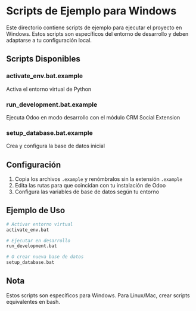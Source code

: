 # Scripts de Ejemplo para Windows

Este directorio contiene scripts de ejemplo para ejecutar el proyecto en Windows.
Estos scripts son específicos del entorno de desarrollo y deben adaptarse a tu configuración local.

## Scripts Disponibles

### activate_env.bat.example

Activa el entorno virtual de Python

### run_development.bat.example  

Ejecuta Odoo en modo desarrollo con el módulo CRM Social Extension

### setup_database.bat.example

Crea y configura la base de datos inicial

## Configuración

1. Copia los archivos `.example` y renómbralos sin la extensión `.example`
2. Edita las rutas para que coincidan con tu instalación de Odoo
3. Configura las variables de base de datos según tu entorno

## Ejemplo de Uso

```bash
# Activar entorno virtual
activate_env.bat

# Ejecutar en desarrollo
run_development.bat

# O crear nueva base de datos
setup_database.bat
```

## Nota

Estos scripts son específicos para Windows. Para Linux/Mac, crear scripts equivalentes en bash.
